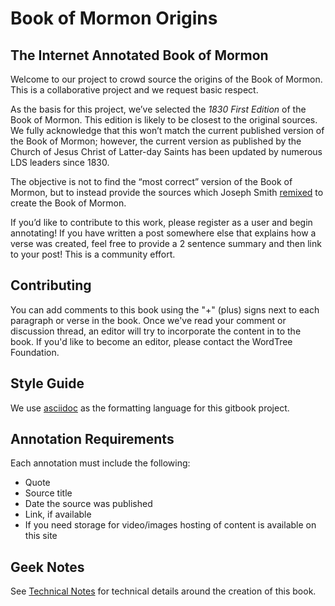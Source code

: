 # Book of Mormon Origins

## The Internet Annotated Book of Mormon

Welcome to our project to crowd source the origins of the Book of Mormon. This is a collaborative project and we request basic respect.

As the basis for this project, we’ve selected the *1830 First Edition* of the Book of Mormon. This edition is likely to be closest to the original sources. We fully acknowledge that this won’t match the current published version of the Book of Mormon; however, the current version as published by the Church of Jesus Christ of Latter-day Saints has been updated by numerous LDS leaders since 1830.

The objective is not to find the “most correct” version of the Book of Mormon, but to instead provide the sources which Joseph Smith [remixed](http://everythingisaremix.info/watch-the-series/) to create the Book of Mormon.

If you’d like to contribute to this work, please register as a user and begin annotating! If you have written a post somewhere else that explains how a verse was created, feel free to provide a 2 sentence summary and then link to your post! This is a community effort.

## Contributing

You can add comments to this book using the "+" (plus) signs next to each paragraph or verse in the book. Once we've read your comment or discussion thread, an editor will try to incorporate the content in to the book. If you'd like to become an editor, please contact the WordTree Foundation.

## Style Guide

We use [asciidoc](http://powerman.name/doc/asciidoc) as the formatting language for this gitbook project.

## Annotation Requirements

Each annotation must include the following:

* Quote
* Source title
* Date the source was published
* Link, if available
* If you need storage for video/images hosting of content is available on this site

## Geek Notes

See [Technical Notes](content/notes.adoc) for technical details around the creation of this book.